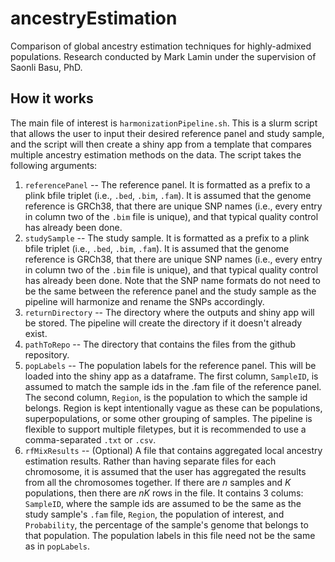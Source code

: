 # ancestryEstimation
Comparison of global ancestry estimation techniques for highly-admixed populations. Research conducted by Mark Lamin under the supervision of Saonli Basu, PhD. 

## How it works

The main file of interest is `harmonizationPipeline.sh`. This is a slurm script that allows the user to input their desired reference panel and study sample, and the script will then create a shiny app from a template that compares multiple ancestry estimation methods on the data. The script takes the following arguments:

1) `referencePanel` -- The reference panel. It is formatted as a prefix to a plink bfile triplet (i.e., `.bed`, `.bim`, `.fam`). It is assumed that the genome reference is GRCh38, that there are unique SNP names (i.e., every entry in column two of the `.bim` file is unique), and that typical quality control has already been done.
2) `studySample` -- The study sample. It is formatted as a prefix to a plink bfile triplet (i.e., `.bed`, `.bim`, `.fam`). It is assumed that the genome reference is GRCh38, that there are unique SNP names (i.e., every entry in column two of the `.bim` file is unique), and that typical quality control has already been done. Note that the SNP name formats do not need to be the same between the reference panel and the study sample as the pipeline will harmonize and rename the SNPs accordingly.
3) `returnDirectory` -- The directory where the outputs and shiny app will be stored. The pipeline will create the directory if it doesn't already exist.
4) `pathToRepo` -- The directory that contains the files from the github repository.
5) `popLabels` -- The population labels for the reference panel. This will be loaded into the shiny app as a dataframe. The first column, `SampleID`, is assumed to match the sample ids in the .fam file of the reference panel. The second column, `Region`, is the population to which the sample id belongs. Region is kept intentionally vague as these can be populations, superpopulations, or some other grouping of samples. The pipeline is flexible to support multiple filetypes, but it is recommended to use a comma-separated `.txt` or `.csv`.
6) `rfMixResults` -- (Optional) A file that contains aggregated local ancestry estimation results. Rather than having separate files for each chromosome, it is assumed that the user has aggregated the results from all the chromosomes together. If there are $n$ samples and $K$ populations, then there are $nK$ rows in the file. It contains 3 colums: `SampleID`, where the sample ids are assumed to be the same as the study sample's `.fam` file, `Region`, the population of interest, and `Probability`, the percentage of the sample's genome that belongs to that population. The population labels in this file need not be the same as in `popLabels`.
